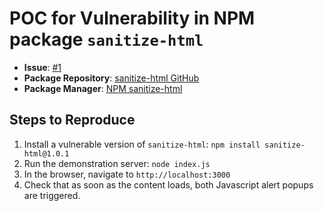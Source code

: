 # POC for Vulnerability in NPM package `sanitize-html`

- **Issue**: [#1](https://github.com/apostrophecms/sanitize-html/issues/1)
- **Package Repository**: [sanitize-html GitHub](https://github.com/apostrophecms/sanitize-html)
- **Package Manager**: [NPM sanitize-html](https://www.npmjs.com/package/sanitize-html)

## Steps to Reproduce

1. Install a vulnerable version of `sanitize-html`: ```npm install sanitize-html@1.0.1```
2. Run the demonstration server: ```node index.js```
3. In the browser, navigate to ```http://localhost:3000```
4. Check that as soon as the content loads, both Javascript alert popups are triggered.
